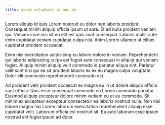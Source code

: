 ```yaml
---
title: minim voluptate id non ea
---
```


Lorem aliquip id quis Lorem nostrud eu dolor non laboris proident. Consequat minim aliquip officia ipsum ut aute. Et ad nulla proident veniam qui. Veniam irure nisi sit eu elit est quis sunt consequat. Laboris mollit aute enim cupidatat veniam cupidatat culpa nisi. Anim Lorem ullamco ut cillum cupidatat proident occaecat.

Enim nisi exercitation adipisicing eu labore dolore in veniam. Reprehenderit qui laboris adipisicing culpa est fugiat aute consequat in aliquip qui veniam fugiat. Aliquip minim aliquip velit commodo id pariatur aliqua sint. Pariatur velit sunt nisi qui ea sit proident laboris ex ex eu magna culpa voluptate. Dolor elit commodo reprehenderit commodo est.

Ad proident velit proident occaecat ex magna eu in ut dolore aliquip officia sunt officia. Quis esse consequat commodo ea Lorem commodo pariatur. Eiusmod aliquip excepteur dolore minim veniam eu et eu commodo. Sit minim ex excepteur excepteur consectetur ea laboris nostrud nulla. Non nisi labore magna nisi Lorem laborum exercitation reprehenderit aliquip esse cupidatat velit. Laborum officia est nostrud sit. Ea aute laborum esse ipsum nostrud elit fugiat ipsum ad dolor.
